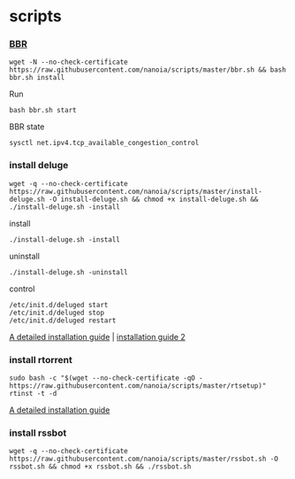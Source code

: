 # scripts
### [BBR](https://github.com/FunctionClub/YankeeBBR)
    wget -N --no-check-certificate https://raw.githubusercontent.com/nanoia/scripts/master/bbr.sh && bash bbr.sh install
    
Run 

    bash bbr.sh start
    
BBR state

    sysctl net.ipv4.tcp_available_congestion_control
    
### install deluge
    wget -q --no-check-certificate https://raw.githubusercontent.com/nanoia/scripts/master/install-deluge.sh -O install-deluge.sh && chmod +x install-deluge.sh && ./install-deluge.sh -install

install

    ./install-deluge.sh -install

uninstall

    ./install-deluge.sh -uninstall

control

    /etc/init.d/deluged start
    /etc/init.d/deluged stop
    /etc/init.d/deluged restart    

[A detailed installation guide](https://ymgblog.com/2017/09/21/106/) | [installation guide 2](https://ymgblog.com/2017/09/21/106/)

### install rtorrent
    sudo bash -c "$(wget --no-check-certificate -qO - https://raw.githubusercontent.com/nanoia/scripts/master/rtsetup)"
    rtinst -t -d

[A detailed installation guide](https://ymgblog.com/2017/09/27/170/)
   
### install rssbot   
    wget -q --no-check-certificate https://raw.githubusercontent.com/nanoia/scripts/master/rssbot.sh -O rssbot.sh && chmod +x rssbot.sh && ./rssbot.sh
